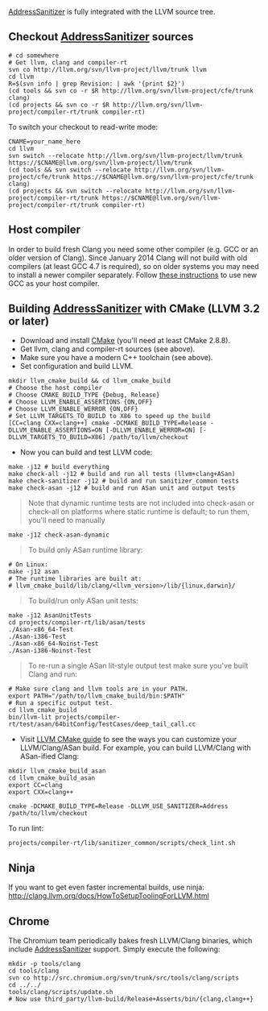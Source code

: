 [AddressSanitizer](AddressSanitizer.md) is fully integrated with the LLVM source tree.

## Checkout [AddressSanitizer](AddressSanitizer.md) sources
```
# cd somewhere
# Get llvm, clang and compiler-rt
svn co http://llvm.org/svn/llvm-project/llvm/trunk llvm
cd llvm
R=$(svn info | grep Revision: | awk '{print $2}')
(cd tools && svn co -r $R http://llvm.org/svn/llvm-project/cfe/trunk clang)
(cd projects && svn co -r $R http://llvm.org/svn/llvm-project/compiler-rt/trunk compiler-rt)
```

To switch your checkout to read-write mode:
```
CNAME=your_name_here
cd llvm
svn switch --relocate http://llvm.org/svn/llvm-project/llvm/trunk https://$CNAME@llvm.org/svn/llvm-project/llvm/trunk
(cd tools && svn switch --relocate http://llvm.org/svn/llvm-project/cfe/trunk https://$CNAME@llvm.org/svn/llvm-project/cfe/trunk clang)
(cd projects && svn switch --relocate http://llvm.org/svn/llvm-project/compiler-rt/trunk https://$CNAME@llvm.org/svn/llvm-project/compiler-rt/trunk compiler-rt)
```

## Host compiler
In order to build fresh Clang you need some other compiler (e.g. GCC or an older version of Clang).
Since January 2014 Clang will not build with old compilers (at least GCC 4.7 is required),
so on older systems you may need to install a newer compiler separately. Follow [these instructions](http://llvm.org/docs/GettingStarted.html#getting-a-modern-host-c-toolchain) to use new GCC as your host compiler.

## Building [AddressSanitizer](AddressSanitizer.md) with CMake (LLVM 3.2 or later)
  * Download and install [CMake](http://www.cmake.org/cmake/resources/software.html) (you'll need at least CMake 2.8.8).
  * Get llvm, clang and compiler-rt sources (see above).
  * Make sure you have a modern C++ toolchain (see above).
  * Set configuration and build LLVM.
```
mkdir llvm_cmake_build && cd llvm_cmake_build
# Choose the host compiler
# Choose CMAKE_BUILD_TYPE {Debug, Release}
# Choose LLVM_ENABLE_ASSERTIONS {ON,OFF}
# Choose LLVM_ENABLE_WERROR {ON,OFF}
# Set LLVM_TARGETS_TO_BUILD to X86 to speed up the build
[CC=clang CXX=clang++] cmake -DCMAKE_BUILD_TYPE=Release -DLLVM_ENABLE_ASSERTIONS=ON [-DLLVM_ENABLE_WERROR=ON] [-DLLVM_TARGETS_TO_BUILD=X86] /path/to/llvm/checkout
```

  * Now you can build and test LLVM code:
```
make -j12 # build everything
make check-all -j12 # build and run all tests (llvm+clang+ASan)
make check-sanitizer -j12 # build and run sanitizer_common tests
make check-asan -j12 # build and run ASan unit and output tests
```
> Note that dynamic runtime tests are not included into check-asan or check-all on platforms where static runtime is default; to run them, you'll need to manually
```
make -j12 check-asan-dynamic
```
> To build only ASan runtime library:
```
# On Linux:
make -j12 asan
# The runtime libraries are built at:
# llvm_cmake_build/lib/clang/<llvm_version>/lib/{linux,darwin}/
```
> To build/run only ASan unit tests:
```
make -j12 AsanUnitTests
cd projects/compiler-rt/lib/asan/tests
./Asan-x86_64-Test
./Asan-i386-Test
./Asan-x86_64-Noinst-Test
./Asan-i386-Noinst-Test
```

> To re-run a single ASan lit-style output test make sure you've built Clang and run:
```
# Make sure clang and llvm tools are in your PATH.
export PATH="/path/to/llvm_cmake_build/bin:$PATH"
# Run a specific output test.
cd llvm_cmake_build
bin/llvm-lit projects/compiler-rt/test/asan/64bitConfig/TestCases/deep_tail_call.cc
```
  * Visit [LLVM CMake guide](http://llvm.org/docs/CMake.html) to see the ways you can customize your LLVM/Clang/ASan build. For example, you can build LLVM/Clang with ASan-ified Clang:
```
mkdir llvm_cmake_build_asan
cd llvm_cmake_build_asan
export CC=clang
export CXX=clang++

cmake -DCMAKE_BUILD_TYPE=Release -DLLVM_USE_SANITIZER=Address /path/to/llvm/checkout
```

To run lint:
```
projects/compiler-rt/lib/sanitizer_common/scripts/check_lint.sh
```

## Ninja
If you want to get even faster incremental builds, use ninja: http://clang.llvm.org/docs/HowToSetupToolingForLLVM.html

## Chrome
The Chromium team periodically bakes fresh LLVM/Clang binaries, which include [AddressSanitizer](AddressSanitizer.md) support.
Simply execute the following:
```
mkdir -p tools/clang
cd tools/clang
svn co http://src.chromium.org/svn/trunk/src/tools/clang/scripts
cd ../../
tools/clang/scripts/update.sh
# Now use third_party/llvm-build/Release+Asserts/bin/{clang,clang++}
```